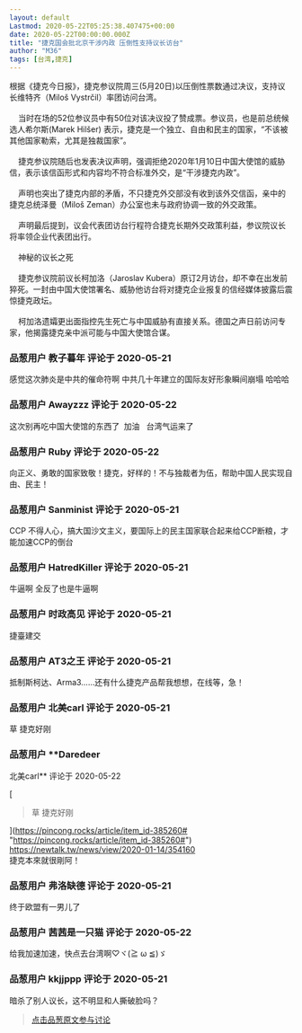 ```yaml
---
layout: default
Lastmod: 2020-05-22T05:25:38.407475+00:00
date: 2020-05-22T00:00:00.000Z
title: "捷克国会批北京干涉内政 压倒性支持议长访台"
author: "M36"
tags: [台湾,捷克]
---
```


根据《捷克今日报》，捷克参议院周三(5月20日)以压倒性票数通过决议，支持议长维特齐（Miloš Vystrčil）率团访问台湾。  
      
    当时在场的52位参议员中有50位对该决议投了赞成票。参议员，也是前总统候选人希尔斯(Marek Hilšer) 表示，捷克是一个独立、自由和民主的国家，“不该被其他国家勒索，尤其是独裁国家”。  
      
    捷克参议院随后也发表决议声明，强调拒绝2020年1月10日中国大使馆的威胁信，表示该信函形式和内容均不符合标准外交，是“干涉捷克内政”。  
      
    声明也突出了捷克内部的矛盾，不只捷克外交部没有收到该外交信函，亲中的捷克总统泽曼（Miloš Zeman）办公室也未与政府协调一致的外交政策。  
      
    声明最后提到，议会代表团访台行程符合捷克长期外交政策利益，参议院议长将率领企业代表团出行。  
      
    神秘的议长之死  
      
    捷克参议院前议长柯加洛（Jaroslav Kubera）原订2月访台，却不幸在出发前猝死。一封由中国大使馆署名、威胁他访台将对捷克企业报复的信经媒体披露后震惊捷克政坛。  
      
    柯加洛遗孀更出面指控先生死亡与中国威胁有直接关系。德国之声日前访问专家，他揭露捷克亲中派可能与中国大使馆合谋。

            
### 品葱用户 **教子暮年** 评论于 2020-05-21
        
感觉这次肺炎是中共的催命符啊 中共几十年建立的国际友好形象瞬间崩塌 哈哈哈
        


            
### 品葱用户 **Awayzzz** 评论于 2020-05-22
        
这次别再吃中国大使馆的东西了  加油   台湾气运来了
        


            
### 品葱用户 **Ruby** 评论于 2020-05-22
        
向正义、勇敢的国家致敬！捷克，好样的！不与独裁者为伍，帮助中国人民实现自由、民主！
        


            
### 品葱用户 **Sanminist** 评论于 2020-05-21
        
CCP 不得人心，搞大国沙文主义，要国际上的民主国家联合起来给CCP断粮，才能加速CCP的倒台
        


            
### 品葱用户 **HatredKiller** 评论于 2020-05-21
        
牛逼啊 全反了也是牛逼啊
        


            
### 品葱用户 **时政高见** 评论于 2020-05-21
        
捷臺建交
        


            
### 品葱用户 **AT3之王** 评论于 2020-05-21
        
抵制斯柯达、Arma3……还有什么捷克产品帮我想想，在线等，急！
        


            
### 品葱用户 **北美carl** 评论于 2020-05-21
        
草 捷克好刚
        


            
### 品葱用户 **Daredeer 
北美carl** 评论于 2020-05-22
        
[

> 草 捷克好刚

](https://pincong.rocks/article/item_id-385260# "https://pincong.rocks/article/item_id-385260#")  
https://newtalk.tw/news/view/2020-01-14/354160  
捷克本來就很剛阿！
        


            
### 品葱用户 **弗洛缺德** 评论于 2020-05-21
        
终于欧盟有一男儿了
        


            
### 品葱用户 **茜茜是一只猫** 评论于 2020-05-22
        
给我加速加速，快点去台湾啊♡ヾ(≧ ω ≦)ゞ
        


            
### 品葱用户 **kkjjppp** 评论于 2020-05-21
        
暗杀了别人议长，这不明显和人撕破脸吗？
        






> [点击品葱原文参与讨论](https://pincong.rocks/article/19158)

